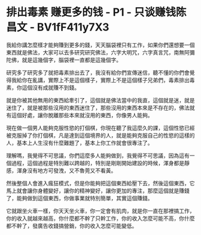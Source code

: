 # 排出毒素 赚更多的钱 - P1 - 只谈赚钱陈昌文 - BV1fF411y7X3

我給你講怎麼樣才能夠賺到更多的錢，天天腦袋裡只有工作，如果你們還想要一個東西就是佛法，大家可以去多研究研究佛法，六字大明咒，六字真言咒，南無阿彌陀佛，就是這幾個字，腦袋裡一直都是這幾個字。

研究多了研究多了就把毒素排出去了，我沒有給你們宣傳迷信，聽不懂的你們會覺得我給你在亂講，實際上不是這個樣子，實際上不是這個樣子兄弟們，毒素排出毒素，你這個沒有成就賺不到錢。

就是你被其他無用的東西給牽引了，這個就是佛法當中的我直，這個就是迷，就是迷住了，就是被那些沒用的東西迷住了，那些沒用的東西本來是不存在的，佛法就有這個好處，讓你脫離那些本來就沒用的東西，你像男人能夠。

現在做一個男人能夠克服性慾的打個棋，你現在聽了我這麼久的課，這個性慾已經被克服掉了你打個棋，凡是達到這個境界的人，就是能夠克服自己的性慾的這樣的人，基本上人生沒有什麼難題了，基本上你工作就會很專注了。

理解嗎，我覺得不可思議，你們這麼多人能夠做到，我覺得不可思議，因為這有一個過程，這個過程是特別難以跨越的，特別是剛剛開始建設的時候，渾身都是靜感，渾身沒有地方可發洩，又不魯莞又不看黃。

然後整個人會進入瘋狂模式，但是你能夠把這個東西給壓下去，然後這個東西，它馬上就會讓你身體變好，讓你的精神變好，讓你更加的專注，那麼這個就是賺錢了，能夠做到這個東西，你做事業就特別簡單，其實這個賺錢。

它就跟坐火車一樣，你天天坐火車，你一定會有肌肉，就是你一直在那裡搞工作，你的收入就越來越高，你什麼都不幹了只幹工作，你的收入怎麼可能不高，你什麼都不幹了，發廣告收錢搞營銷，你的收入怎麼可能變低。

